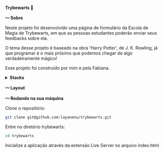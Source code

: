 <strong>Trybewarts 🧙 </strong>

<strong>:wavy_dash: Sobre</strong>

Neste projeto foi desenvolvido uma página de formulário da Escola de Magia de Trybewarts, em que as pessoas estudantes poderão enviar seus feedbacks sobre ela. 

O tema desse projeto é baseado na obra 'Harry Potter', de J. K. Rowling, já que programar é o mais próximo que podemos chegar de algo verdadeiramente mágico! 

Esse projeto foi construído por mim e pela Fabiana.

<details>
  <summary><strong> Stacks </strong></summary><br />

  * HTML
  * CSS
  * JavaScript

</details>

<strong>:wavy_dash: Layout</strong>

<strong>:wavy_dash: Rodando na sua máquina</strong>

Clone o repositório:
```bash
git clone git@github.com:layanenu/trybewarts.git
```

Entre no diretório trybewarts:
```bash
cd trybewarts
```

Inicialize a aplicação através da extensão Live Server no arquivo index.html

